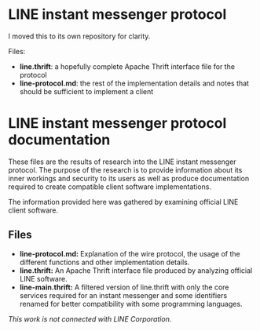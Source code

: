 LINE instant messenger protocol
===============================

I moved this to its own repository for clarity.

Files:

* **line.thrift**: a hopefully complete Apache Thrift interface file for the protocol
* **line-protocol.md**: the rest of the implementation details and notes that should be sufficient to implement a client

LINE instant messenger protocol documentation
=============================================

These files are the results of research into the LINE instant messenger protocol. The purpose of the
research is to provide information about its inner workings and security to its users as well as
produce documentation required to create compatible client software implementations.

The information provided here was gathered by examining official LINE client software.

Files
-----

* **line-protocol.md:** Explanation of the wire protocol, the usage of the different functions and
  other implementation details.
* **line.thrift:** An Apache Thrift interface file produced by analyzing official LINE software.
* **line-main.thrift:** A filtered version of line.thrift with only the core services required for
  an instant messenger and some identifiers renamed for better compatibility with some programming
  languages.

*This work is not connected with LINE Corporation.*
